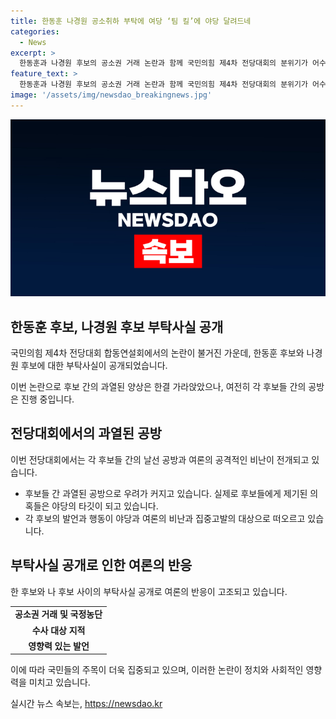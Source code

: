 ```yaml
---
title: 한동훈 나경원 공소취하 부탁에 여당 ‘팀 킬’에 야당 달려드네
categories:
  - News
excerpt: >
  한동훈과 나경원 후보의 공소권 거래 논란과 함께 국민의힘 제4차 전당대회의 분위기가 어수선해지고 있다. 전당대회 합동연설회에 유튜버들의 충돌 사태가 발생한 데 이어, 후보들 간의 공방전이 격화되고 있다. 각 후보들은 서로에 대한 의혹을 제기하는 등 정치권 내부 갈등이 심화되고 있으며, 민주당은 이를 타깃으로 삼아 야당의 공격 소재로 활용하고 있다.
feature_text: >
  한동훈과 나경원 후보의 공소권 거래 논란과 함께 국민의힘 제4차 전당대회의 분위기가 어수선해지고 있다. 전당대회 합동연설회에 유튜버들의 충돌 사태가 발생한 데 이어, 후보들 간의 공방전이 격화되고 있다. 각 후보들은 서로에 대한 의혹을 제기하는 등 정치권 내부 갈등이 심화되고 있으며, 민주당은 이를 타깃으로 삼아 야당의 공격 소재로 활용하고 있다.
image: '/assets/img/newsdao_breakingnews.jpg'
---
```


<p><img src="/assets/img/newsdao_breakingnews.jpg" alt="koreaapp 속보" /></p>

<h2 data-ke-size="size26">한동훈 후보, 나경원 후보 부탁사실 공개</h2>

<p>국민의힘 제4차 전당대회 합동연설회에서의 논란이 불거진 가운데, 한동훈 후보와 나경원 후보에 대한 부탁사실이 공개되었습니다.</p>

<p data-ke-size="size16">이번 논란으로 후보 간의 과열된 양상은 한결 가라앉았으나, 여전히 각 후보들 간의 공방은 진행 중입니다.</p>

<h2 data-ke-size="size26">전당대회에서의 과열된 공방</h2>

<p>이번 전당대회에서는 각 후보들 간의 날선 공방과 여론의 공격적인 비난이 전개되고 있습니다.</p>

<ul>
  <li>후보들 간 과열된 공방으로 우려가 커지고 있습니다. 실제로 후보들에게 제기된 의혹들은 야당의 타깃이 되고 있습니다.</li>
  <li>각 후보의 발언과 행동이 야당과 여론의 비난과 집중고발의 대상으로 떠오르고 있습니다.</li>
</ul>

<h2 data-ke-size="size26">부탁사실 공개로 인한 여론의 반응</h2>

<p>한 후보와 나 후보 사이의 부탁사실 공개로 여론의 반응이 고조되고 있습니다.</p>

<table>
    <tr>
        <td style="text-align: center; height: 17px;"><b>공소권 거래 및 국정농단</b></td>
    </tr>
    <tr>
        <td style="text-align: center; height: 17px;"><b>수사 대상 지적</b></td>
    </tr>
    <tr>
        <td style="text-align: center; height: 17px;"><b>영향력 있는 발언</b></td>
    </tr>
</table>

<p data-ke-size="size16">이에 따라 국민들의 주목이 더욱 집중되고 있으며, 이러한 논란이 정치와 사회적인 영향력을 미치고 있습니다.</p>
실시간 뉴스 속보는, <a href="https://newsdao.kr" rel="dofollow">https://newsdao.kr</a>


